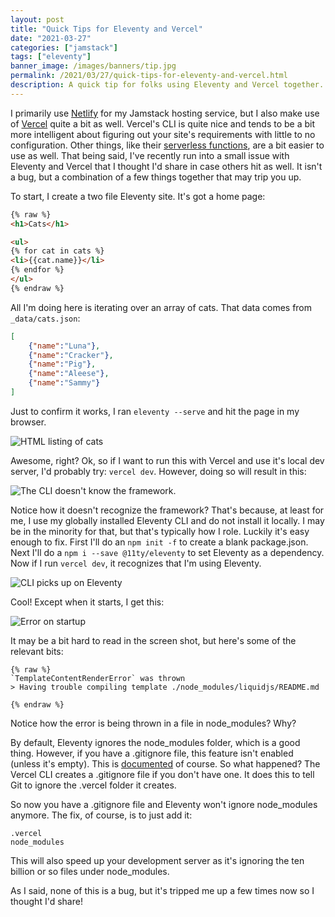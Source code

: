 ```yaml
---
layout: post
title: "Quick Tips for Eleventy and Vercel"
date: "2021-03-27"
categories: ["jamstack"]
tags: ["eleventy"]
banner_image: /images/banners/tip.jpg
permalink: /2021/03/27/quick-tips-for-eleventy-and-vercel.html
description: A quick tip for folks using Eleventy and Vercel together.
---
```


I primarily use [Netlify](https://www.netlify.com) for my Jamstack hosting service, but I also make use of [Vercel](https://vercel.com/) quite a bit as well. Vercel's CLI is quite nice and tends to be a bit more intelligent about figuring out your site's requirements with little to no configuration. Other things, like their [serverless functions](https://vercel.com/docs/serverless-functions/introduction), are a bit easier to use as well. That being said, I've recently run into a small issue with Eleventy and Vercel that I thought I'd share in case others hit as well. It isn't a bug, but a combination of a few things together that may trip you up.

To start, I create a two file Eleventy site. It's got a home page:

```html
{% raw %}
<h1>Cats</h1>

<ul>
{% for cat in cats %}
<li>{{cat.name}}</li>
{% endfor %}
</ul>
{% endraw %}
```

All I'm doing here is iterating over an array of cats. That data comes from `_data/cats.json`:

```json
[
	{"name":"Luna"},
	{"name":"Cracker"},
	{"name":"Pig"},
	{"name":"Aleese"},
	{"name":"Sammy"}
]
```

Just to confirm it works, I ran `eleventy --serve` and hit the page in my browser.

<p>
<img data-src="https://static.raymondcamden.com/images/2021/03/ve1.jpg" alt="HTML listing of cats" class="lazyload imgborder imgcenter">
</p>

Awesome, right? Ok, so if I want to run this with Vercel and use it's local dev server, I'd probably try: `vercel dev`. However, doing so will result in this:

<p>
<img data-src="https://static.raymondcamden.com/images/2021/03/ve2.jpg" alt="The CLI doesn't know the framework." class="lazyload imgborder imgcenter">
</p>

Notice how it doesn't recognize the framework? That's because, at least for me, I use my globally installed Eleventy CLI and do not install it locally. I may be in the minority for that, but that's typically how I role. Luckily it's easy enough to fix. First I'll do an `npm init -f` to create a blank package.json. Next I'll do a `npm i --save @11ty/eleventy` to set Eleventy as a dependency. Now if I run `vercel dev`, it recognizes that I'm using Eleventy.

<p>
<img data-src="https://static.raymondcamden.com/images/2021/03/ve3.jpg" alt="CLI picks up on Eleventy" class="lazyload imgborder imgcenter">
</p>

Cool! Except when it starts, I get this:

<p>
<img data-src="https://static.raymondcamden.com/images/2021/03/ve4.jpg" alt="Error on startup" class="lazyload imgborder imgcenter">
</p>

It may be a bit hard to read in the screen shot, but here's some of the relevant bits:

```
{% raw %}
`TemplateContentRenderError` was thrown
> Having trouble compiling template ./node_modules/liquidjs/README.md

{% endraw %}
```

Notice how the error is being thrown in a file in node_modules? Why? 

By default, Eleventy ignores the node_modules folder, which is a good thing. However, if you have a .gitignore file, this feature isn't enabled (unless it's empty). This is [documented](https://www.11ty.dev/docs/ignores/#node_modules-exemption) of course. So what happened? The Vercel CLI creates a .gitignore file if you don't have one. It does this to tell Git to ignore the .vercel folder it creates. 

So now you have a .gitignore file and Eleventy won't ignore node_modules anymore. The fix, of course, is to just add it:

```
.vercel
node_modules
```

This will also speed up your development server as it's ignoring the ten billion or so files under node_modules.

As I said, none of this is a bug, but it's tripped me up a few times now so I thought I'd share!